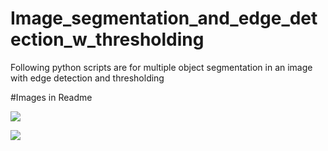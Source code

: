 # Image_segmentation_and_edge_detection_w_thresholding
Following python scripts are for multiple object segmentation in an image with edge detection and thresholding

#Images in Readme

<img src="Images/2a_complex.png" >

![](Images/2a_complex.png)
